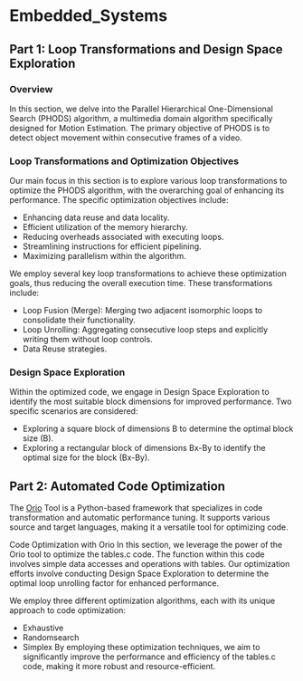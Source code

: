 # Embedded_Systems
## Part 1: Loop Transformations and Design Space Exploration
### Overview
In this section, we delve into the Parallel Hierarchical One-Dimensional Search (PHODS) algorithm, a multimedia domain algorithm specifically designed for Motion Estimation. The primary objective of PHODS is to detect object movement within consecutive frames of a video.

### Loop Transformations and Optimization Objectives
Our main focus in this section is to explore various loop transformations to optimize the PHODS algorithm, with the overarching goal of enhancing its performance. The specific optimization objectives include:

* Enhancing data reuse and data locality.
* Efficient utilization of the memory hierarchy.
* Reducing overheads associated with executing loops.
* Streamlining instructions for efficient pipelining.
* Maximizing parallelism within the algorithm.

We employ several key loop transformations to achieve these optimization goals, thus reducing the overall execution time. These transformations include:

* Loop Fusion (Merge): Merging two adjacent isomorphic loops to consolidate their functionality.
* Loop Unrolling: Aggregating consecutive loop steps and explicitly writing them without loop controls.
* Data Reuse strategies.

### Design Space Exploration
Within the optimized code, we engage in Design Space Exploration to identify the most suitable block dimensions for improved performance. Two specific scenarios are considered:

* Exploring a square block of dimensions Β to determine the optimal block size (B).
* Exploring a rectangular block of dimensions Βx-By to identify the optimal size for the block (Bx-By).

## Part 2: Automated Code Optimization
The [Orio](https://brnorris03.github.io/Orio/) Tool is a Python-based framework that specializes in code transformation and automatic performance tuning. It supports various source and target languages, making it a versatile tool for optimizing code.

Code Optimization with Orio
In this section, we leverage the power of the Orio tool to optimize the tables.c code. The function within this code involves simple data accesses and operations with tables. Our optimization efforts involve conducting Design Space Exploration to determine the optimal loop unrolling factor for enhanced performance.

We employ three different optimization algorithms, each with its unique approach to code optimization:

* Exhaustive
* Randomsearch
* Simplex
By employing these optimization techniques, we aim to significantly improve the performance and efficiency of the tables.c code, making it more robust and resource-efficient.
